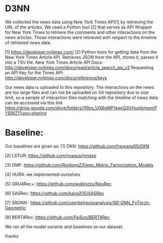 # D3NN
We collected the news data using New York Times API[1] by retrieving the URL of the articles. We used a Python tool [2] that serves as API Wrapper for New York Times to
retrieve the comments and other interactions on the news articles. Those interactions were retrieved with respect to the timeline of retrieved news data. 

[1] https://developer.nytimes.com/
[2] Python tools for getting data from the New York Times Article API. Retrieves JSON from the API, stores it, parses it into a TSV file.
New York Times Article API Docs: http://developer.nytimes.com/docs/read/article_search_api_v2
Requesting an API Key for the Times API: http://developer.nytimes.com/docs/reference/keys

Our news data is uploaded to this repository.
The interactions on the news are too large files and can not be uploaded on Git repository due to size limit, so a sample of interaction files matching with the timeline of news data can be accessed via this link https://drive.google.com/drive/folders/1f9oy_VjX6gMP1eepQ3VHumkmwmPYBWZ1?usp=sharing


# Baseline:
Our baselines are given as:
[1] DKN: https://github.com/hwwang55/DKN

[2] LSTUR: https://github.com/nvagus/mnexp

[3] DMF: https://github.com/RuidongZ/Deep_Matrix_Factorization_Models

[4] HURA: we implemented ourselves

[5] GRU4Rec+: https://github.com/wubinzzu/NeuRec

[6] SASRec: https://github.com/kang205/SASRec

[7] SRGNN : https://github.com/userbehavioranalysis/SR-GNN_PyTorch-Geometric

[8] BERT4Rec: https://github.com/FeiSun/BERT4Rec

We ran all the model variants and baselines on our dataset.

thanks

